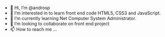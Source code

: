 - 👋 Hi, I’m @androsp
- 👀 I’m interested in to learn front end code HTML5, CSS3 and JavaScript.
- 🌱 I’m currently learning Net Computer System Administrator.
- 💞️ I’m looking to collaborate on front end project
- 📫 How to reach me ...

<!---
androsp/androsp is a ✨ special ✨ repository because its `README.md` (this file) appears on your GitHub profile.
You can click the Preview link to take a look at your changes.
--->
